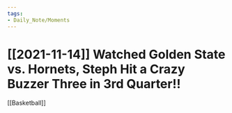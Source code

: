 ```yaml
---
tags:
- Daily_Note/Moments
---
```


# [[2021-11-14]] Watched Golden State vs. Hornets, Steph Hit a Crazy Buzzer Three in 3rd Quarter!!


[[Basketball]]
